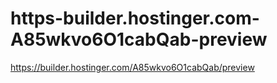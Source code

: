# https-builder.hostinger.com-A85wkvo6O1cabQab-preview
https://builder.hostinger.com/A85wkvo6O1cabQab/preview
